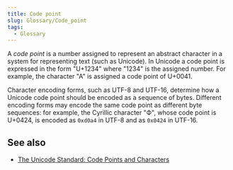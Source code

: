 ```yaml
---
title: Code point
slug: Glossary/Code_point
tags:
  - Glossary
---
```


A *code point* is a number assigned to represent an abstract character in a system for representing text (such as Unicode). In Unicode a code point is expressed in the form "U+1234" where "1234" is the assigned number. For example, the character "A" is assigned a code point of U+0041.

Character encoding forms, such as UTF-8 and UTF-16, determine how a Unicode code point should be encoded as a sequence of bytes. Different encoding forms may encode the same code point as different byte sequences: for example, the Cyrillic character "Ф", whose code point is U+0424, is encoded as `0xd0a4` in UTF-8 and as `0x0424` in UTF-16.

## See also

- [The Unicode Standard: Code Points and Characters](http://www.unicode.org/versions/Unicode14.0.0/ch02.pdf#G25564)

